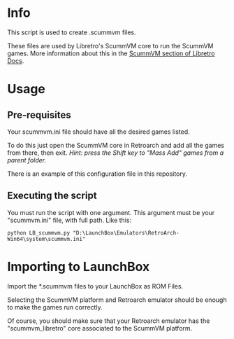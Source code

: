 # Info

This script is used to create .scummvm files.

These files are used by Libretro's ScummVM core to run the ScummVM games.
More information about this in the [ScummVM section of Libretro Docs](https://docs.libretro.com/library/scummvm/).

# Usage

## Pre-requisites

Your scummvm.ini file should have all the desired games listed.

To do this just open the ScummVM core in Retroarch and add all the games from there, then exit.
*Hint: press the Shift key to "Mass Add" games from a parent folder.*

There is an example of this configuration file in this repository.

## Executing the script

You must run the script with one argument. This argument must be your "scummvm.ini" file, with full path. Like this:

```
python LB_scummvm.py "D:\LaunchBox\Emulators\RetroArch-Win64\system\scummvm.ini"
```

# Importing to LaunchBox

Import the *.scummvm files to your LaunchBox as ROM Files.

Selecting the ScummVM platform and Retroarch emulator should be enough to make the games run correctly.

Of course, you should make sure that your Retroarch emulator has the "scummvm_libretro" core associated to the ScummVM platform.
